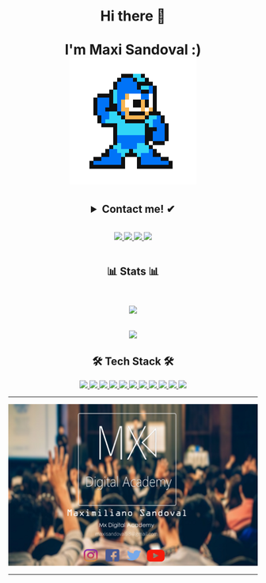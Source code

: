 <h1 align="center">Hi there 👋<br><br>I'm Maxi Sandoval :)<br>
<img src="https://raw.githubusercontent.com/maxisandoval37/maxisandoval37/master/images/megaman.gif" />
</h1>

<h2 align="center">
 <details align="center">
  <summary align="center">Contact me! ✔</summary>
     <br>
     <p>• Buenos Aires - Argentina</p>
     <p>• <a href="mailto:maxisandoval98@gmail.com">maxisandoval98@gmail.com</a></p>
 </details>
</h2>

<p align="center">
<br>

 <a href="https://maxisandoval37.github.io/webSite/" target="_blank">
  <img src="https://img.icons8.com/fluent/48/000000/domain--v1.png" />
 </a>
  
 <a href="https://www.youtube.com/watch?v=-AV4LfKtlTk&list=PLfwQfDfaNmvq1o1aQMyzdcimX8QOgPBHx&index=2&t=0s/" target="_blank">
  <img src="https://img.icons8.com/fluent/48/000000/youtube.png" />
 </a>

 <a href="https://www.linkedin.com/in/maximiliano-sandoval/" target="_blank">
  <img src="https://img.icons8.com/fluent/48/000000/linkedin.png" />
 </a>
  
 <a href="https://www.instagram.com/maxisandoval37/" target="_blank">
  <img src="https://img.icons8.com/fluent/48/000000/instagram-new.png" />
 </a>
 <br><br>
</p>

<h2 align="center">📊 Stats 📊</h2>
<br>
<p align="center">
 <a href="#" alt="Most used languages">
  <img src="https://github-readme-stats.vercel.app/api/top-langs/?username=maxisandoval37&theme=dracula&layout=compact" />
 </a>
 <br><br>
</p>

<p align="center">
 <a href="#" alt="github stats">
  <img src="https://github-readme-stats.vercel.app/api?username=maxisandoval37&theme=dracula&show_icons=true&layout=compact" />
 </a>
</p>

<h2 align="center">🛠 Tech Stack 🛠</h2>
<p align="center">
    <a href="#" alt="Tech Stack">
    <img src="https://img.shields.io/badge/Java-ED8B00?style=for-the-badge&logo=java&logoColor=white"/>
    <img src="https://img.shields.io/badge/Spring-6DB33F?style=for-the-badge&logo=spring&logoColor=white" />
    <img src="https://img.shields.io/badge/MySQL-02569B?style=for-the-badge&logo=mysql&logoColor=white" />
    <img src="https://img.shields.io/badge/Hibernate-05122A?style=for-the-badge&logo=hibernate" />
    <img src="https://img.shields.io/badge/Kotlin-0095D5?&style=for-the-badge&logo=kotlin&logoColor=white" />
    <img src="https://img.shields.io/badge/Android-3DDC84?style=for-the-badge&logo=android&logoColor=white" />
    <img src="https://img.shields.io/badge/JavaScript-F7DF1E?style=for-the-badge&logo=javascript&logoColor=black" />
    <img src="https://img.shields.io/badge/HTML5-E34F26?style=for-the-badge&logo=html5&logoColor=white" />
    <img src="https://img.shields.io/badge/CSS3-1572B6?style=for-the-badge&logo=css3&logoColor=white" />
    <img src="https://img.shields.io/badge/Bootstrap-563D7C?style=for-the-badge&logo=bootstrap&logoColor=white" />
    <img src="https://img.shields.io/badge/Git-FFF?style=for-the-badge&logo=git" />
  </a>
</p>

<p align="center">
 <hr/>
  <a href="#" alt="principal">
   <img src="https://raw.githubusercontent.com/maxisandoval37/maxisandoval37/master/images/banner.png" />
  </a>
 <hr/>
</p>

<!--
  __  __     _    __  __  ___   ___     _     _  _   ___     ___   __   __    _     _      ____  ____ 
 |  \/  |   /_\   \ \/ / |_ _| / __|   /_\   | \| | |   \   / _ \  \ \ / /   /_\   | |    |__ / |__  |
 | |\/| |  / _ \   >  <   | |  \__ \  / _ \  | .` | | |) | | (_) |  \ V /   / _ \  | |__   |_ \   / / 
 |_|  |_| /_/ \_\ /_/\_\ |___| |___/ /_/ \_\ |_|\_| |___/   \___/    \_/   /_/ \_\ |____| |___/  /_/  

-->
